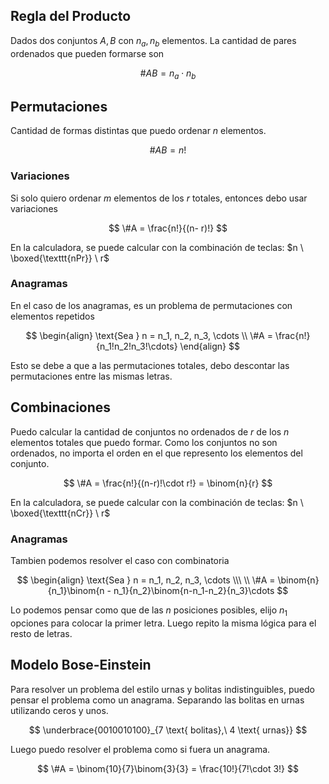 ## Regla del Producto

Dados dos conjuntos $A,B$ con $n_a, n_b$ elementos. La cantidad de pares ordenados que pueden formarse son

$$
\#AB = n_a \cdot n_b
$$

## Permutaciones

Cantidad de formas distintas que puedo ordenar $n$ elementos.

$$
\#AB = n!
$$

### Variaciones

Si solo quiero ordenar $m$ elementos de los $r$ totales, entonces debo usar variaciones

$$
\#A = \frac{n!}{(n- r)!}
$$

En la calculadora, se puede calcular con la combinación de teclas: $n \ \boxed{\texttt{nPr}} \ r$

### Anagramas

En el caso de los anagramas, es un problema de permutaciones con elementos repetidos

$$
\begin{align}
\text{Sea } n = n_1, n_2, n_3, \cdots \\
\#A = \frac{n!}{n_1!n_2!n_3!\cdots}
\end{align}
$$

Esto se debe a que a las permutaciones totales, debo descontar las permutaciones entre las mismas letras.

## Combinaciones

Puedo calcular la cantidad de conjuntos no ordenados de $r$ de los $n$ elementos totales que puedo formar. Como los conjuntos no son ordenados, no importa el orden en el que represento los elementos del conjunto.

$$
\#A = \frac{n!}{(n-r)!\cdot r!} = \binom{n}{r}
$$

En la calculadora, se puede calcular con la combinación de teclas: $n \ \boxed{\texttt{nCr}} \ r$

### Anagramas

Tambien podemos resolver el caso con combinatoria

$$
\begin{align}
\text{Sea } n = n_1, n_2, n_3, \cdots \\\ \\
\#A = \binom{n}{n_1}\binom{n - n_1}{n_2}\binom{n-n_1-n_2}{n_3}\cdots
$$

Lo podemos pensar como que de las $n$ posiciones posibles, elijo $n_1$ opciones para colocar la primer letra. Luego repito la misma lógica para el resto de letras.

## Modelo Bose-Einstein

Para resolver un problema del estilo urnas y bolitas indistinguibles, puedo pensar el problema como un anagrama. Separando las bolitas en urnas utilizando ceros y unos.

$$
\underbrace{0010010100}_{7 \text{ bolitas},\ 4 \text{ urnas}}
$$

Luego puedo resolver el problema como si fuera un anagrama.

$$
\#A = \binom{10}{7}\binom{3}{3} = \frac{10!}{7!\cdot 3!}
$$
